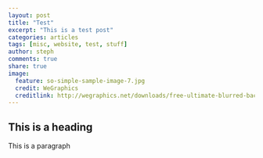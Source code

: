 ```yaml
---
layout: post
title: "Test"
excerpt: "This is a test post"
categories: articles
tags: [misc, website, test, stuff]
author: steph
comments: true
share: true
image:
  feature: so-simple-sample-image-7.jpg
  credit: WeGraphics
  creditlink: http://wegraphics.net/downloads/free-ultimate-blurred-background-pack/
---
```


## This is a heading

This is a paragraph
